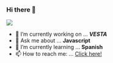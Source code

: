 ### Hi there 👋

![](https://komarev.com/ghpvc/?username=nirmalkar&color=F05454&style=plastic)

- 🔭 I’m currently working on ... **_VESTA_**
- 💬 Ask me about ... **Javascript**
- 🌱 I’m currently learning ... **Spanish**
- 📫 How to reach me: ... [Click here!](https://www.nirmalkar.com/)


<!--
**nirmalkar/nirmalkar** is a ✨ _special_ ✨ repository because its `README.md` (this file) appears on your GitHub profile.

Here are some ideas to get you started:

- 🔭 I’m currently working on ...
- 🌱 I’m currently learning ...
- 👯 I’m looking to collaborate on ...
- 🤔 I’m looking for help with ...
- 💬 Ask me about ...
- 📫 How to reach me: ...
- 😄 Pronouns: ...
- ⚡ Fun fact: ...
-->
